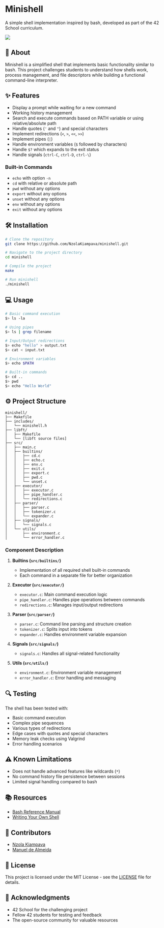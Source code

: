 # Minishell

A simple shell implementation inspired by bash, developed as part of the 42 School curriculum.

<img src="https://img.shields.io/badge/Grade-100%2F100-success"></img>


## 📝 About

Minishell is a simplified shell that implements basic functionality similar to bash. This project challenges students to understand how shells work, process management, and file descriptors while building a functional command-line interpreter.

## ✨ Features

- Display a prompt while waiting for a new command
- Working history management
- Search and execute commands based on PATH variable or using relative/absolute path
- Handle quotes (`'` and `"`) and special characters
- Implement redirections (`<`, `>`, `<<`, `>>`)
- Implement pipes (`|`)
- Handle environment variables (`$` followed by characters)
- Handle `$?` which expands to the exit status
- Handle signals (`ctrl-C`, `ctrl-D`, `ctrl-\`)

### Built-in Commands

- `echo` with option `-n`
- `cd` with relative or absolute path
- `pwd` without any options
- `export` without any options
- `unset` without any options
- `env` without any options
- `exit` without any options

## 🛠️ Installation

```bash
# Clone the repository
git clone https://github.com/NzolaKiampava/minishell.git

# Navigate to the project directory
cd minishell

# Compile the project
make

# Run minishell
./minishell
```

## 💻 Usage

```bash
# Basic command execution
$> ls -la

# Using pipes
$> ls | grep filename

# Input/Output redirections
$> echo "hello" > output.txt
$> cat < input.txt

# Environment variables
$> echo $PATH

# Built-in commands
$> cd ..
$> pwd
$> echo "Hello World"
```

## ⚙️ Project Structure

```
minishell/
├── Makefile
├── includes/
│   └── minishell.h
├── libft/
│   ├── Makefile
│   └── [libft source files]
├── src/
│   ├── main.c
│   ├── builtins/
│   │   ├── cd.c
│   │   ├── echo.c
│   │   ├── env.c
│   │   ├── exit.c
│   │   ├── export.c
│   │   ├── pwd.c
│   │   └── unset.c
│   ├── executor/
│   │   ├── executor.c
│   │   ├── pipe_handler.c
│   │   └── redirections.c
│   ├── parser/
│   │   ├── parser.c
│   │   ├── tokenizer.c
│   │   └── expander.c
│   ├── signals/
│   │   └── signals.c
│   └── utils/
│       ├── environment.c
│       └── error_handler.c
```

### Component Description

1. **Builtins (`src/builtins/`)**
   - Implementation of all required shell built-in commands
   - Each command in a separate file for better organization

2. **Executor (`src/executor/`)**
   - `executor.c`: Main command execution logic
   - `pipe_handler.c`: Handles pipe operations between commands
   - `redirections.c`: Manages input/output redirections

3. **Parser (`src/parser/`)**
   - `parser.c`: Command line parsing and structure creation
   - `tokenizer.c`: Splits input into tokens
   - `expander.c`: Handles environment variable expansion

4. **Signals (`src/signals/`)**
   - `signals.c`: Handles all signal-related functionality

5. **Utils (`src/utils/`)**
   - `environment.c`: Environment variable management
   - `error_handler.c`: Error handling and messaging

## 🔍 Testing

The shell has been tested with:
- Basic command execution
- Complex pipe sequences
- Various types of redirections
- Edge cases with quotes and special characters
- Memory leak checks using Valgrind
- Error handling scenarios

## ⚠️ Known Limitations

- Does not handle advanced features like wildcards (`*`)
- No command history file persistence between sessions
- Limited signal handling compared to bash

## 📚 Resources

- [Bash Reference Manual](https://www.gnu.org/software/bash/manual/bash.html)
- [Writing Your Own Shell](https://www.geeksforgeeks.org/making-linux-shell-c/)

## 👥 Contributors

- [Nzola Kiampava](https://github.com/NzolaKiampava)
- [Manuel de Almeida](https://github.com/ManuelAlmeida70)

## 📝 License

This project is licensed under the MIT License - see the [LICENSE](LICENSE) file for details.

## 🙏 Acknowledgments

- 42 School for the challenging project
- Fellow 42 students for testing and feedback
- The open-source community for valuable resources
